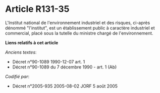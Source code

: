 # Article R131-35

L'Institut national de l'environnement industriel et des risques, ci-après dénommé "l'institut", est un établissement public
à caractère industriel et commercial, placé sous la tutelle du ministre chargé de l'environnement.

**Liens relatifs à cet article**

_Anciens textes_:

  - Décret n°90-1089 1990-12-07 art. 1
  - Décret n°90-1089 du 7 décembre 1990 - art. 1 (Ab)

_Codifié par_:

  - Décret n°2005-935 2005-08-02 JORF 5 août 2005
